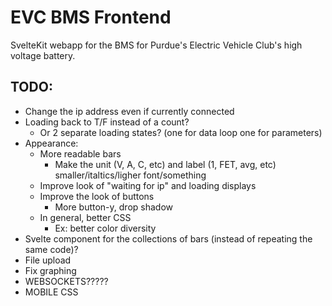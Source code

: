 # EVC BMS Frontend

SvelteKit webapp for the BMS for Purdue's Electric Vehicle Club's high voltage battery.

## TODO:

- Change the ip address even if currently connected
- Loading back to T/F instead of a count?
	- Or 2 separate loading states? (one for data loop one for parameters)
- Appearance:
	- More readable bars
		- Make the unit (V, A, C, etc) and label (1, FET, avg, etc) smaller/italtics/ligher font/something
	- Improve look of "waiting for ip" and loading displays
	- Improve the look of buttons
		- More button-y, drop shadow
	- In general, better CSS
		- Ex: better color diversity
- Svelte component for the collections of bars (instead of repeating the same code)?
- File upload
- Fix graphing
- WEBSOCKETS?????
- MOBILE CSS